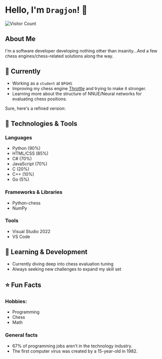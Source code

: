# Hello, I'm ```Dragjon```! 👋
![Visitor Count](https://profile-counter.glitch.me/Dragjon/count.svg)
## About Me
I'm a software developer developing nothing other than insanity...And a few chess engines/chess-related solutions along the way. 
## 💼 Currently
- Working as a ```student``` at ```BPGHS```
- Improving my chess engine <a href="https://github.com/Dragjon/Throttle">Throttle</a> and trying to make it stronger.
- Learning more about the structure of NNUE/Neural networks for evaluating chess positions.

Sure, here's a refined version:

## 🔧 Technologies & Tools

### **Languages**
- Python (90%)
- HTML/CSS (85%)
- C# (70%)
- JavaScript (70%)
- C (20%)
- C++ (10%)
- Go (5%)

### **Frameworks & Libraries**
- Python-chess
- NumPy

### **Tools**
- Visual Studio 2022
- VS Code

## 🌱 Learning & Development
- Currently diving deep into chess evaluation tuning
- Always seeking new challenges to expand my skill set

## ⭐ Fun Facts
### **Hobbies**: 
- Programming
- Chess
- Math

### **General facts**
- 67% of programming jobs aren’t in the technology industry.
- The first computer virus was created by a 15-year-old in 1982.
